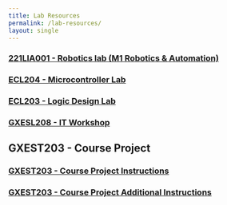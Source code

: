 ```yaml
---
title: Lab Resources
permalink: /lab-resources/
layout: single
---
```


### <a href="https://jim79.github.io/robotics-lab">221LIA001 - Robotics lab (M1 Robotics & Automation)</a>

### <a href="https://jim79.github.io/microcontroller-lab">ECL204 - Microcontroller Lab</a>

### <a href="https://jim79.github.io/lcd-lab">ECL203 - Logic Design Lab</a>

### <a href="https://jim79.github.io/it-workshop">GXESL208 - IT Workshop</a>

## GXEST203 - Course Project

### <a href="https://jim79.github.io/course-project-instrs">GXEST203 - Course Project Instructions</a>
### <a href="https://jim79.github.io/course-project-addln-instrs">GXEST203 - Course Project Additional Instructions</a>